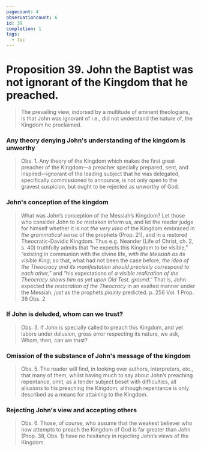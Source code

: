 ```yaml
---
pagecount: 4
observationcount: 6
id: 39
completion: 1
tags:
  - toc
---
```

# Proposition 39. John the Baptist was not ignorant of the Kingdom that he preached.

>The prevailing view, indorsed by a multitude of eminent theologians, is that John was ignorant of i.e., did not understand the nature of, the Kingdom he proclaimed.
### Any theory denying John's understanding of the kingdom is unworthy
>Obs. 1. Any theory of the Kingdom which makes the first great preacher of the Kingdom—a preacher specially prepared, sent, and inspired—ignorant of the leading subject that he was delegated, specifically commissioned to announce, is not only open to the gravest suspicion, but ought to be rejected as unworthy of God.
### John's conception of the kingdom
>What was John’s conception of the Messiah’s Kingdom? Let those who consider John to be mistaken inform us, and let the reader judge for himself whether it is not *the very idea* of the Kingdom embraced in *the grammatical sense* of the prophets (Prop. 21), and in a restored Theocratic-Davidic Kingdom. Thus e.g. Neander (Life of Christ, ch. 2, s. 40) truthfully admits that “he expects this Kingdom to be visible,” “existing in communion with the divine life, *with the Messiah as its visible King*; so that, what had not been the case before, *the idea of the Theocracy and its manifestation should precisely correspond to each other,*” and “his expectations of *a visible realization of the Theocracy shows him as yet upon Old Test. ground*.” That is, John expected *the restoration of the Theocracy* in an exalted manner under the Messiah, *just* as the prophets *plainly* predicted.
>p. 256 Vol. 1 Prop. 39 Obs. 2
### If John is deluded, whom can we trust?
>Obs. 3. If John is specially called to preach this Kingdom, and yet labors under delusion, gross error respecting its nature, we ask, Whom, then, can we trust?
### Omission of the substance of John's message of the kingdom
>Obs. 5. The reader will find, in looking over authors, interpreters, etc., that many of them, whilst having much to say about John’s preaching repentance, omit, as a tender subject beset with difficulties, all allusions to his preaching the Kingdom, although repentance is only described as a means for attaining to the Kingdom.
### Rejecting John's view and accepting others
>Obs. 6. Those, of course, who assume that the weakest believer who now attempts to preach the Kingdom of God is far greater than John (Prop. 38, Obs. 1) have no hesitancy in rejecting John’s views of the Kingdom.
